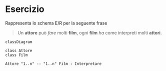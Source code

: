 # Esercizio

Rappresenta lo schema E/R per la seguente frase

> Un **attore** può _fare_ molti **film**, ogni **film** _ha_ come interpreti molti **attori**.

```mermaid
classDiagram

class Attore
class Film

Attore "1..n" -- "1..n" Film : Interpretare
```
